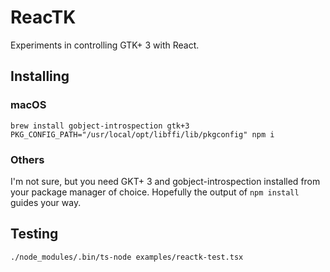 # ReacTK

Experiments in controlling GTK+ 3 with React.

## Installing

### macOS

```
brew install gobject-introspection gtk+3
PKG_CONFIG_PATH="/usr/local/opt/libffi/lib/pkgconfig" npm i
```

### Others

I'm not sure, but you need GKT+ 3 and gobject-introspection installed from your package manager of choice. Hopefully the output of `npm install` guides your way.

## Testing

```
./node_modules/.bin/ts-node examples/reactk-test.tsx
```
